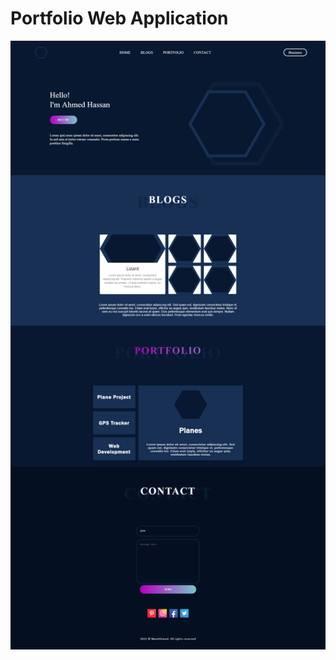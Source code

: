 # Portfolio Web Application
![alt text](https://github.com/ahmedhassantariq/meet-me/blob/master/src/Assets/PNG/web-image-2.png)
